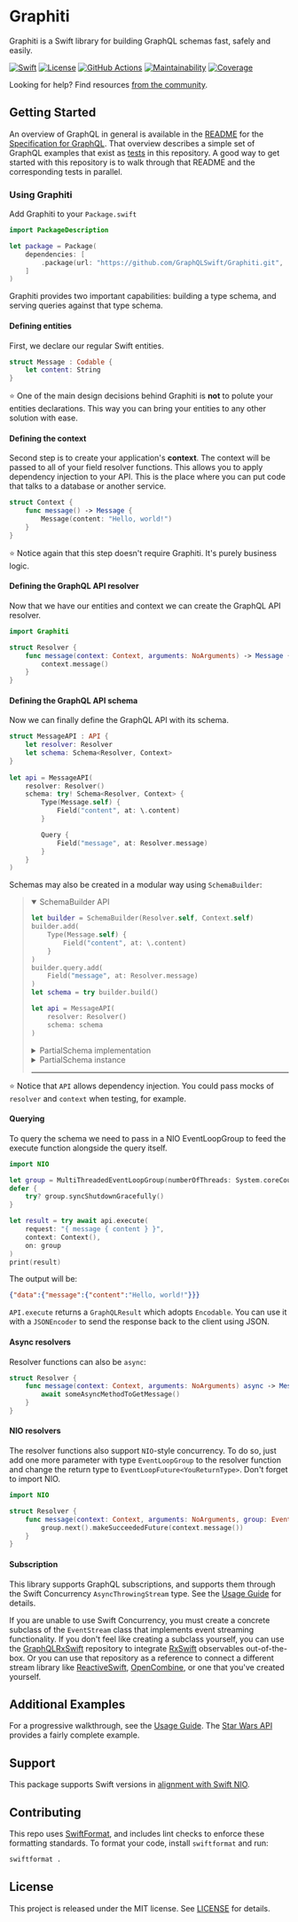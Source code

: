 # Graphiti 

Graphiti is a Swift library for building GraphQL schemas fast, safely and easily.

[![Swift][swift-badge]][swift-url]
[![License][mit-badge]][mit-url]
[![GitHub Actions][gh-actions-badge]][gh-actions-url]
[![Maintainability][maintainability-badge]][maintainability-url]
[![Coverage][coverage-badge]][coverage-url]

Looking for help? Find resources [from the community](http://graphql.org/community/).


## Getting Started

An overview of GraphQL in general is available in the
[README](https://github.com/facebook/graphql/blob/master/README.md) for the
[Specification for GraphQL](https://github.com/facebook/graphql). That overview
describes a simple set of GraphQL examples that exist as [tests](Tests/GraphitiTests/StarWarsTests/)
in this repository. A good way to get started with this repository is to walk
through that README and the corresponding tests in parallel.

### Using Graphiti

Add Graphiti to your `Package.swift`

```swift
import PackageDescription

let package = Package(
    dependencies: [
        .package(url: "https://github.com/GraphQLSwift/Graphiti.git", .upToNextMinor(from: "0.20.1")),
    ]
)
```

Graphiti provides two important capabilities: building a type schema, and
serving queries against that type schema.

#### Defining entities

First, we declare our regular Swift entities.

```swift
struct Message : Codable {
    let content: String
}
```

⭐️ One of the main design decisions behind Graphiti is **not** to polute your entities declarations. This way you can bring your entities to any other solution with ease.

#### Defining the context

Second step is to create your application's **context**. The context will be passed to all of your field resolver functions. This allows you to apply dependency injection to your API. This is the place where you can put code that talks to a database or another service.

```swift
struct Context {
    func message() -> Message {
        Message(content: "Hello, world!")
    }
}
```

⭐️ Notice again that this step doesn't require Graphiti. It's purely business logic.

#### Defining the GraphQL API resolver

Now that we have our entities and context we can create the GraphQL API resolver.

```swift
import Graphiti

struct Resolver {
    func message(context: Context, arguments: NoArguments) -> Message {
        context.message()
    }
}
```

#### Defining the GraphQL API schema

Now we can finally define the GraphQL API with its schema.

```swift
struct MessageAPI : API {
    let resolver: Resolver
    let schema: Schema<Resolver, Context>
}
        
let api = MessageAPI(
    resolver: Resolver()
    schema: try! Schema<Resolver, Context> {
        Type(Message.self) {
            Field("content", at: \.content)
        }

        Query {
            Field("message", at: Resolver.message)
        }
    }
)
```

Schemas may also be created in a modular way using `SchemaBuilder`:

<blockquote>

<details open="true">
<summary>SchemaBuilder API</summary>

```swift
let builder = SchemaBuilder(Resolver.self, Context.self)
builder.add(
    Type(Message.self) {
        Field("content", at: \.content)
    }
)
builder.query.add(
    Field("message", at: Resolver.message)
)
let schema = try builder.build()

let api = MessageAPI(
    resolver: Resolver()
    schema: schema
)
``` 

</details>
<details>
<summary>PartialSchema implementation</summary>

```swift
final class ChatSchema: PartialSchema<Resolver, Context> {
    @TypeDefinitions
    public override var types: Types {
        Type(Message.self) {
            Field("content", at: \.content)
        }        
    }

    @FieldDefinitions
    public override var query: Fields {
        Field("message", at: Resolver.message)
    }
}
let schema = try SchemaBuilder(Resolver.self, Context.self)
    .use(partials: [ChatSchema(), ...])
    .build()

let api = MessageAPI(
    resolver: Resolver()
    schema: schema
)
``` 

</details>

<details>
<summary>PartialSchema instance</summary>

```swift
let chatSchema = PartialSchema<Resolver, Context>(
    types:  {
        Type(Message.self) {
            Field("content", at: \.content)
        }        
    },
    query: {
        Field("message", at: Resolver.message)
    }
)
let schema = try SchemaBuilder(Resolver.self, Context.self)
    .use(partials: [chatSchema, ...])
    .build()

let api = MessageAPI(
    resolver: Resolver()
    schema: schema
)
``` 

</details>

---

</blockquote>

⭐️ Notice that `API` allows dependency injection. You could pass mocks of `resolver` and `context` when testing, for example.

#### Querying

To query the schema we need to pass in a NIO EventLoopGroup to feed the execute function alongside the query itself.

```swift
import NIO

let group = MultiThreadedEventLoopGroup(numberOfThreads: System.coreCount)
defer {
    try? group.syncShutdownGracefully()
}

let result = try await api.execute(
    request: "{ message { content } }",
    context: Context(),
    on: group
)
print(result)
```

The output will be:

```json
{"data":{"message":{"content":"Hello, world!"}}}
```

`API.execute` returns a `GraphQLResult` which adopts `Encodable`. You can use it with a `JSONEncoder` to send the response back to the client using JSON.

#### Async resolvers

Resolver functions can also be `async`:

```swift
struct Resolver {
    func message(context: Context, arguments: NoArguments) async -> Message {
        await someAsyncMethodToGetMessage()
    }
}
```

#### NIO resolvers

The resolver functions also support `NIO`-style concurrency. To do so, just add one more parameter with type `EventLoopGroup` to the resolver function and change the return type to `EventLoopFuture<YouReturnType>`. Don't forget to import NIO.

```swift
import NIO

struct Resolver {
    func message(context: Context, arguments: NoArguments, group: EventLoopGroup) -> EventLoopFuture<Message> {
        group.next().makeSucceededFuture(context.message())
    }
}
```

#### Subscription

This library supports GraphQL subscriptions, and supports them through the Swift Concurrency `AsyncThrowingStream` type. See the [Usage Guide](UsageGuide.md#subscriptions) for details.

If you are unable to use Swift Concurrency, you must create a concrete subclass of the `EventStream` class that implements event streaming
functionality. If you don't feel like creating a subclass yourself, you can use the [GraphQLRxSwift](https://github.com/GraphQLSwift/GraphQLRxSwift) repository
to integrate [RxSwift](https://github.com/ReactiveX/RxSwift) observables out-of-the-box. Or you can use that repository as a reference to connect a different 
stream library like [ReactiveSwift](https://github.com/ReactiveCocoa/ReactiveSwift), [OpenCombine](https://github.com/OpenCombine/OpenCombine), or
one that you've created yourself.

## Additional Examples

For a progressive walkthrough, see the [Usage Guide](UsageGuide.md). The [Star Wars API](Tests/GraphitiTests/StarWarsAPI/StarWarsAPI.swift) provides a fairly complete example.

## Support

This package supports Swift versions in [alignment with Swift NIO](https://github.com/apple/swift-nio?tab=readme-ov-file#swift-versions).

## Contributing

This repo uses [SwiftFormat](https://github.com/nicklockwood/SwiftFormat), and includes lint checks to enforce these formatting standards.
To format your code, install `swiftformat` and run:

```bash
swiftformat .
```

## License

This project is released under the MIT license. See [LICENSE](LICENSE) for details.

[swift-badge]: https://img.shields.io/badge/Swift-5.4-orange.svg?style=flat
[swift-url]: https://swift.org

[mit-badge]: https://img.shields.io/badge/License-MIT-blue.svg?style=flat
[mit-url]: https://tldrlegal.com/license/mit-license

[gh-actions-badge]: https://github.com/GraphQLSwift/Graphiti/workflows/Tests/badge.svg
[gh-actions-url]: https://github.com/GraphQLSwift/Graphiti/actions?query=workflow%3ATests

[maintainability-badge]: https://api.codeclimate.com/v1/badges/25559824033fc2caa94e/maintainability
[maintainability-url]: https://codeclimate.com/github/GraphQLSwift/Graphiti/maintainability

[coverage-badge]: https://api.codeclimate.com/v1/badges/25559824033fc2caa94e/test_coverage
[coverage-url]: https://codeclimate.com/github/GraphQLSwift/Graphiti/test_coverage
